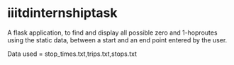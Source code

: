 # iiitdinternshiptask

A flask application, to find and display all possible zero and 1-hoproutes using the static data, between a start and an end point entered by the user.

Data used = stop_times.txt,trips.txt,stops.txt

